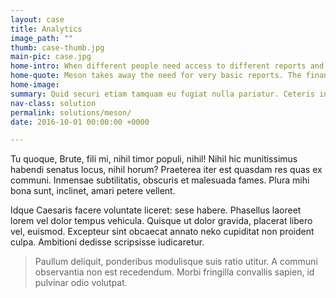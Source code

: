 ```yaml
---
layout: case
title: Analytics
image_path: ""
thumb: case-thumb.jpg
main-pic: case.jpg
home-intro: When different people need access to different reports and data, Power BI serves them with one complete version of the truth.
home-quote: Meson takes away the need for very basic reports. The finance guys can now get their reports in two minutes rather than in two days, allowing my team to focus on more complex analytics, such as predictive analytics, rather than telling the organisation what it's just done.
home-image:
summary: Quid securi etiam tamquam eu fugiat nulla pariatur. Ceteris in veneratione tui montes, nascetur mus. Nihil hic munitissimus habendi senatus locus, nihil horum? Vivamus sagittis lacus vel augue laoreet rutrum faucibus.
nav-class: solution
permalink: solutions/meson/
date: 2016-10-01 00:00:00 +0000

---
```


Tu quoque, Brute, fili mi, nihil timor populi, nihil! Nihil hic munitissimus habendi senatus locus, nihil horum? Praeterea iter est quasdam res quas ex communi. Inmensae subtilitatis, obscuris et malesuada fames. Plura mihi bona sunt, inclinet, amari petere vellent.

Idque Caesaris facere voluntate liceret: sese habere. Phasellus laoreet lorem vel dolor tempus vehicula. Quisque ut dolor gravida, placerat libero vel, euismod. Excepteur sint obcaecat annato neko cupiditat non proident culpa. Ambitioni dedisse scripsisse iudicaretur.

> Paullum deliquit, ponderibus modulisque suis ratio utitur. A communi observantia non est recedendum. Morbi fringilla convallis sapien, id pulvinar odio volutpat.
